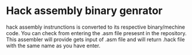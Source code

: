 # Hack assembly binary genrator
 hack assembly instrunctions is converted to its respective binary/mechine code.  You can check from entering the .asm file presesnt in the repository. 
This assembler will provide gets input of .asm file and will return .hack file with the same name as you have enter.

